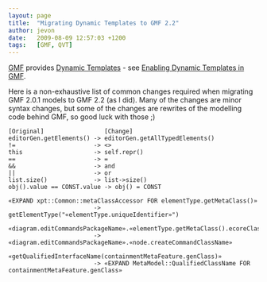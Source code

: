 ```yaml
---
layout: page
title:  "Migrating Dynamic Templates to GMF 2.2"
author: jevon
date:   2009-08-09 12:57:03 +1200
tags:   [GMF, QVT]
---
```


[GMF](GMF.md) provides [Dynamic Templates](Dynamic_Templates.md) - see [Enabling Dynamic Templates in GMF](enabling-dynamic-templates-in-GMF.md).

Here is a non-exhaustive list of common changes required when migrating GMF 2.0.1 models to GMF 2.2 (as I did). Many of the changes are minor syntax changes, but some of the changes are rewrites of the modelling code behind GMF, so good luck with those ;)

```
[Original]                 [Change]
editorGen.getElements() -> editorGen.getAllTypedElements()
!=                      -> <>
this                    -> self.repr()
==                      -> =
&&                      -> and
||                      -> or
list.size()             -> list->size()
obj().value == CONST.value -> obj() = CONST

«EXPAND xpt::Common::metaClassAccessor FOR elementType.getMetaClass()»
                        -> getElementType("«elementType.uniqueIdentifier»")

«diagram.editCommandsPackageName».«elementType.getMetaClass().ecoreClass.name»CreateCommand
                        -> «diagram.editCommandsPackageName».«node.createCommandClassName»

«getQualifiedInterfaceName(containmentMetaFeature.genClass)»
                        -> «EXPAND MetaModel::QualifiedClassName FOR containmentMetaFeature.genClass»
```
